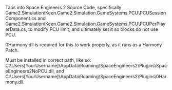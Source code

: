 Taps into Space Engineers 2 Source Code, specifically Game2.Simulation\Keen.Game2.Simulation.GameSystems.PCU\PCUSessionComponent.cs and Game2.Simulation\Keen.Game2.Simulation.GameSystems.PCU\PCUPerPlayerData.cs, to modify PCU limit, and ultimately set it so blocks do not use PCU. 

0Harmony.dll is required for this to work properly, as it runs as a Harmony Patch. 

Must be installed in correct path, like so: C:\Users\[YourUsername]\AppData\Roaming\SpaceEngineers2\Plugins\SpaceEngineers2NoPCU.dll, and C:\Users\[YourUsername]\AppData\Roaming\SpaceEngineers2\Plugins\0Harmony.dll.
